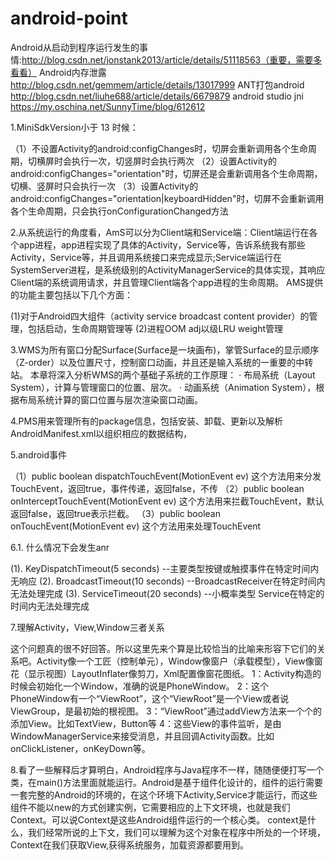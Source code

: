 # android-point
Android从启动到程序运行发生的事情:http://blog.csdn.net/jonstank2013/article/details/51118563（重要，需要多看看）
Android内存泄露  http://blog.csdn.net/gemmem/article/details/13017999
ANT打包android http://blog.csdn.net/liuhe688/article/details/6679879
android studio jni  https://my.oschina.net/SunnyTime/blog/612612
 
1.MiniSdkVersion小于 13 时候：

（1）不设置Activity的android:configChanges时，切屏会重新调用各个生命周期，切横屏时会执行一次，切竖屏时会执行两次
（2）设置Activity的android:configChanges="orientation"时，切屏还是会重新调用各个生命周期，切横、竖屏时只会执行一次
（3）设置Activity的android:configChanges="orientation|keyboardHidden"时，切屏不会重新调用各个生命周期，只会执行onConfigurationChanged方法


2.从系统运行的角度看，AmS可以分为Client端和Service端：Client端运行在各个app进程，app进程实现了具体的Activity，Service等，告诉系统我有那些Activity，Service等，并且调用系统接口来完成显示;Service端运行在SystemServer进程，是系统级别的ActivityManagerService的具体实现，其响应Client端的系统调用请求，并且管理Client端各个app进程的生命周期。
AMS提供的功能主要包括以下几个方面：
   
   (1)对于Android四大组件（activity service broadcast content provider）的管理，包括启动，生命周期管理等
   (2)进程OOM adj以级LRU weight管理



3.WMS为所有窗口分配Surface(Surface是一块画布)，掌管Surface的显示顺序（Z-order）以及位置尺寸，控制窗口动画，并且还是输入系统的一重要的中转站。
本章将深入分析WMS的两个基础子系统的工作原理：
·  布局系统（Layout System），计算与管理窗口的位置、层次。
·  动画系统（Animation System），根据布局系统计算的窗口位置与层次渲染窗口动画。



4.PMS用来管理所有的package信息，包括安装、卸载、更新以及解析AndroidManifest.xml以组织相应的数据结构，


5.android事件

（1）public boolean dispatchTouchEvent(MotionEvent ev)  这个方法用来分发TouchEvent，返回true，事件传递，返回false，不传
（2）public boolean onInterceptTouchEvent(MotionEvent ev) 这个方法用来拦截TouchEvent，默认返回false，返回true表示拦截。
（3）public boolean onTouchEvent(MotionEvent ev) 这个方法用来处理TouchEvent


6.1. 什么情况下会发生anr

(1). KeyDispatchTimeout(5 seconds) --主要类型按键或触摸事件在特定时间内无响应
(2). BroadcastTimeout(10 seconds) --BroadcastReceiver在特定时间内无法处理完成
(3). ServiceTimeout(20 seconds) --小概率类型 Service在特定的时间内无法处理完成
 


7.理解Activity，View,Window三者关系

这个问题真的很不好回答。所以这里先来个算是比较恰当的比喻来形容下它们的关系吧。Activity像一个工匠（控制单元），Window像窗户（承载模型），View像窗花（显示视图）LayoutInflater像剪刀，Xml配置像窗花图纸。
1：Activity构造的时候会初始化一个Window，准确的说是PhoneWindow。
2：这个PhoneWindow有一个“ViewRoot”，这个“ViewRoot”是一个View或者说ViewGroup，是最初始的根视图。
3：“ViewRoot”通过addView方法来一个个的添加View。比如TextView，Button等
4：这些View的事件监听，是由WindowManagerService来接受消息，并且回调Activity函数。比如onClickListener，onKeyDown等。



8.看了一些解释后才算明白，Android程序与Java程序不一样，随随便便打写一个类，在main()方法里面就能运行。Android是基于组件化设计的，组件的运行需要一套完整的Android的环境的，在这个环境下Activity,Service才能运行，而这些组件不能以new的方式创建实例，它需要相应的上下文环境，也就是我们Context。可以说Context是这些Android组件运行的一个核心类。
context是什么，我们经常所说的上下文，我们可以理解为这个对象在程序中所处的一个环境，Context在我们获取View,获得系统服务，加载资源都要用到。








